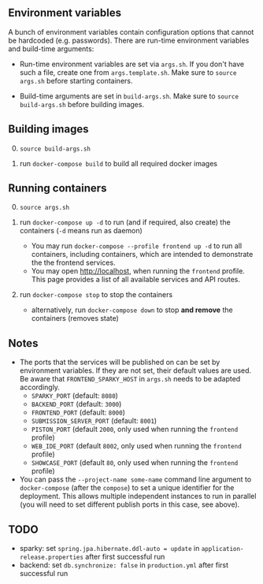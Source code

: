 ## Environment variables

A bunch of environment variables contain configuration options that cannot be hardcoded (e.g. passwords). There are run-time environment variables and build-time arguments:

* Run-time environment variables are set via `args.sh`. If you don't have such a file, create one from `args.template.sh`. Make sure to `source args.sh` before starting containers.

* Build-time arguments are set in `build-args.sh`. Make sure to `source build-args.sh` before building images.

## Building images

0) `source build-args.sh`

1) run `docker-compose build` to build all required docker images

## Running containers

0) `source args.sh`

1) run `docker-compose up -d` to run (and if required, also create) the containers (`-d` means run as daemon)
	* You may run `docker-compose --profile frontend up -d` to run all containers, including containers, which are intended to demonstrate the the frontend services.
	* You may open <http://localhost>, when running the `frontend` profile. This page provides a list of all available services and API routes.

2) run `docker-compose stop` to stop the containers
	* alternatively, run `docker-compose down` to stop **and remove** the containers (removes state)

## Notes

* The ports that the services will be published on can be set by environment variables. If they are not set, their default values are used. Be aware that `FRONTEND_SPARKY_HOST` in `args.sh` needs to be adapted accordingly.
	* `SPARKY_PORT` (default: `8080`)
	* `BACKEND_PORT` (default: `3000`)
	* `FRONTEND_PORT` (default: `8000`)
	* `SUBMISSION_SERVER_PORT` (default: `8001`)
	* `PISTON_PORT` (default `2000`, only used when running the `frontend` profile)
	* `WEB_IDE_PORT` (default `8002`, only used when running the `frontend` profile)
	* `SHOWCASE_PORT` (default `80`, only used when running the `frontend` profile)
* You can pass the `--project-name some-name` command line argument to `docker-compose` (after the `compose`) to set a unique identifier for the deployment. This allows multiple independent instances to run in parallel (you will need to set different publish ports in this case, see above).

## TODO

- sparky: set `spring.jpa.hibernate.ddl-auto = update` in `application-release.properties` after first successful run
- backend: set `db.synchronize: false` in `production.yml` after first successful run
